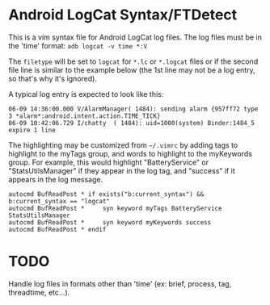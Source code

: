 # Android LogCat Syntax/FTDetect

This is a vim syntax file for Android LogCat log files. The log files must be
in the 'time' format: `adb logcat -v time *:V`

The `filetype` will be set to `logcat` for `*.lc` or `*.logcat` files or
if the second file line is similar to the example below (the 1st line may not
be a log entry, so that's why it's ignored).

A typical log entry is expected to look like this:

```
06-09 14:36:00.000 V/AlarmManager( 1484): sending alarm {957ff72 type 3 *alarm*:android.intent.action.TIME_TICK}
06-09 10:42:06.729 I/chatty  ( 1484): uid=1000(system) Binder:1484_5 expire 1 line
```

The highlighting may be customized from `~/.vimrc` by adding tags to highlight
to the myTags group, and words to highlight to the myKeywords group. For
example, this would highlight "BatteryService" or "StatsUtilsManager" if they
appear in the log tag, and "success" if it appears in the log message.

```
autocmd BufReadPost * if exists("b:current_syntax") && b:current_syntax == "logcat"
autocmd BufReadPost *     syn keyword myTags BatteryService StatsUtilsManager
autocmd BufReadPost *     syn keyword myKeywords success
autocmd BufReadPost * endif
```

# TODO

Handle log files in formats other than 'time' (ex: brief, process, tag,
threadtime, etc...).
